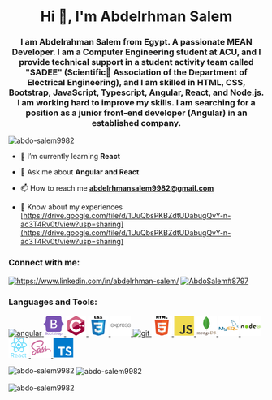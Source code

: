 <h1 align="center">Hi 👋, I'm Abdelrhman Salem</h1>
<h3 align="center">I am Abdelrahman Salem from Egypt. A passionate MEAN Developer. I am a Computer Engineering student at ACU, and I provide technical support in a student activity team called "SADEE" (Scientific ِAssociation of the Department of Electrical Engineering), and I am skilled in HTML, CSS, Bootstrap, JavaScript, Typescript, Angular, React, and Node.js. I am working hard to improve my skills. I am searching for a position as a junior front-end developer (Angular) in an established company.</h3>

<p align="left"> <img src="https://komarev.com/ghpvc/?username=abdo-salem9982&label=Profile%20views&color=0e75b6&style=flat" alt="abdo-salem9982" /> </p>

- 🌱 I’m currently learning **React**

- 💬 Ask me about **Angular and React**

- 📫 How to reach me **abdelrhmansalem9982@gmail.com**

- 📄 Know about my experiences [https://drive.google.com/file/d/1UuQbsPKBZdtUDabugQvY-n-ac3T4Rv0t/view?usp=sharing](https://drive.google.com/file/d/1UuQbsPKBZdtUDabugQvY-n-ac3T4Rv0t/view?usp=sharing)

<h3 align="left">Connect with me:</h3>
<p align="left">
<a href="https://linkedin.com/in/https://www.linkedin.com/in/abdelrhman-salem/" target="blank"><img align="center" src="https://raw.githubusercontent.com/rahuldkjain/github-profile-readme-generator/master/src/images/icons/Social/linked-in-alt.svg" alt="https://www.linkedin.com/in/abdelrhman-salem/" height="30" width="40" /></a>
<a href="https://discord.gg/AbdoSalem#8797" target="blank"><img align="center" src="https://raw.githubusercontent.com/rahuldkjain/github-profile-readme-generator/master/src/images/icons/Social/discord.svg" alt="AbdoSalem#8797" height="30" width="40" /></a>
</p>

<h3 align="left">Languages and Tools:</h3>
<p align="left"> <a href="https://angular.io" target="_blank" rel="noreferrer"> <img src="https://angular.io/assets/images/logos/angular/angular.svg" alt="angular" width="40" height="40"/> </a> <a href="https://getbootstrap.com" target="_blank" rel="noreferrer"> <img src="https://raw.githubusercontent.com/devicons/devicon/master/icons/bootstrap/bootstrap-plain-wordmark.svg" alt="bootstrap" width="40" height="40"/> </a> <a href="https://www.w3schools.com/cpp/" target="_blank" rel="noreferrer"> <img src="https://raw.githubusercontent.com/devicons/devicon/master/icons/cplusplus/cplusplus-original.svg" alt="cplusplus" width="40" height="40"/> </a> <a href="https://www.w3schools.com/css/" target="_blank" rel="noreferrer"> <img src="https://raw.githubusercontent.com/devicons/devicon/master/icons/css3/css3-original-wordmark.svg" alt="css3" width="40" height="40"/> </a> <a href="https://expressjs.com" target="_blank" rel="noreferrer"> <img src="https://raw.githubusercontent.com/devicons/devicon/master/icons/express/express-original-wordmark.svg" alt="express" width="40" height="40"/> </a> <a href="https://git-scm.com/" target="_blank" rel="noreferrer"> <img src="https://www.vectorlogo.zone/logos/git-scm/git-scm-icon.svg" alt="git" width="40" height="40"/> </a> <a href="https://www.w3.org/html/" target="_blank" rel="noreferrer"> <img src="https://raw.githubusercontent.com/devicons/devicon/master/icons/html5/html5-original-wordmark.svg" alt="html5" width="40" height="40"/> </a> <a href="https://developer.mozilla.org/en-US/docs/Web/JavaScript" target="_blank" rel="noreferrer"> <img src="https://raw.githubusercontent.com/devicons/devicon/master/icons/javascript/javascript-original.svg" alt="javascript" width="40" height="40"/> </a> <a href="https://www.mongodb.com/" target="_blank" rel="noreferrer"> <img src="https://raw.githubusercontent.com/devicons/devicon/master/icons/mongodb/mongodb-original-wordmark.svg" alt="mongodb" width="40" height="40"/> </a> <a href="https://www.mysql.com/" target="_blank" rel="noreferrer"> <img src="https://raw.githubusercontent.com/devicons/devicon/master/icons/mysql/mysql-original-wordmark.svg" alt="mysql" width="40" height="40"/> </a> <a href="https://nodejs.org" target="_blank" rel="noreferrer"> <img src="https://raw.githubusercontent.com/devicons/devicon/master/icons/nodejs/nodejs-original-wordmark.svg" alt="nodejs" width="40" height="40"/> </a> <a href="https://reactjs.org/" target="_blank" rel="noreferrer"> <img src="https://raw.githubusercontent.com/devicons/devicon/master/icons/react/react-original-wordmark.svg" alt="react" width="40" height="40"/> </a> <a href="https://sass-lang.com" target="_blank" rel="noreferrer"> <img src="https://raw.githubusercontent.com/devicons/devicon/master/icons/sass/sass-original.svg" alt="sass" width="40" height="40"/> </a> <a href="https://www.typescriptlang.org/" target="_blank" rel="noreferrer"> <img src="https://raw.githubusercontent.com/devicons/devicon/master/icons/typescript/typescript-original.svg" alt="typescript" width="40" height="40"/> </a> </p>

<p><img align="left" src="https://github-readme-stats.vercel.app/api/top-langs?username=abdo-salem9982&show_icons=true&locale=en&layout=compact" alt="abdo-salem9982" /></p>

<p>&nbsp;<img align="center" src="https://github-readme-stats.vercel.app/api?username=abdo-salem9982&show_icons=true&locale=en" alt="abdo-salem9982" /></p>

<p><img align="center" src="https://github-readme-streak-stats.herokuapp.com/?user=abdo-salem9982&" alt="abdo-salem9982" /></p>
